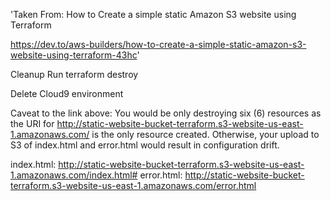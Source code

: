 'Taken From: How to Create a simple static Amazon S3 website using Terraform

https://dev.to/aws-builders/how-to-create-a-simple-static-amazon-s3-website-using-terraform-43hc'

Cleanup
Run terraform destroy

Delete Cloud9 environment

Caveat to the link above: You would be only destroying six (6) resources as the URI for http://static-website-bucket-terraform.s3-website-us-east-1.amazonaws.com/ is the only resource created.
Otherwise, your upload to S3 of index.html and error.html would result in configuration drift. 

index.html: http://static-website-bucket-terraform.s3-website-us-east-1.amazonaws.com/index.html#
error.html: http://static-website-bucket-terraform.s3-website-us-east-1.amazonaws.com/error.html
